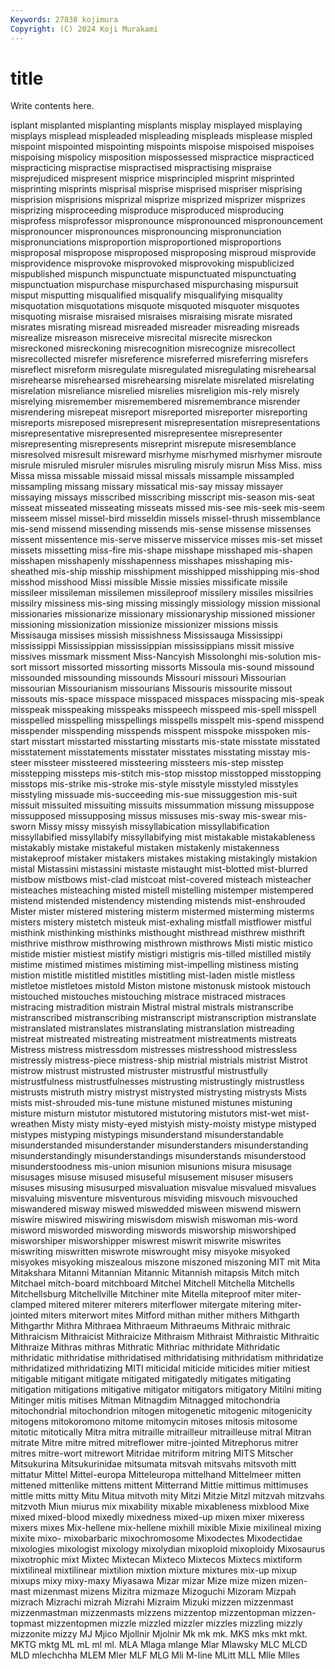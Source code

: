 ```yaml
---
Keywords: 27838 kojimura
Copyright: (C) 2024 Koji Murakami
---
```


# title

Write contents here.



isplant misplanted misplanting misplants misplay misplayed misplaying
misplays misplead mispleaded mispleading mispleads misplease mispled mispoint mispointed mispointing
mispoints mispoise mispoised mispoises mispoising mispolicy misposition mispossessed mispractice mispracticed
mispracticing mispractise mispractised mispractising mispraise misprejudiced mispresent misprice misprincipled misprint
misprinted misprinting misprints misprisal misprise misprised mispriser misprising misprision misprisions
misprizal misprize misprized misprizer misprizes misprizing misproceeding misproduce misproduced misproducing
misprofess misprofessor mispronounce mispronounced mispronouncement mispronouncer mispronounces mispronouncing mispronunciation mispronunciations
misproportion misproportioned misproportions misproposal mispropose misproposed misproposing misproud misprovide misprovidence
misprovoke misprovoked misprovoking mispublicized mispublished mispunch mispunctuate mispunctuated mispunctuating mispunctuation
mispurchase mispurchased mispurchasing mispursuit misput misputting misqualified misqualify misqualifying misquality
misquotation misquotations misquote misquoted misquoter misquotes misquoting misraise misraised misraises
misraising misrate misrated misrates misrating misread misreaded misreader misreading misreads
misrealize misreason misreceive misrecital misrecite misreckon misreckoned misreckoning misrecognition misrecognize
misrecollect misrecollected misrefer misreference misreferred misreferring misrefers misreflect misreform misregulate
misregulated misregulating misrehearsal misrehearse misrehearsed misrehearsing misrelate misrelated misrelating misrelation
misreliance misrelied misrelies misreligion mis-rely misrely misrelying misremember misremembered misremembrance
misrender misrendering misrepeat misreport misreported misreporter misreporting misreports misreposed misrepresent
misrepresentation misrepresentations misrepresentative misrepresented misrepresentee misrepresenter misrepresenting misrepresents misreprint misrepute
misresemblance misresolved misresult misreward misrhyme misrhymed misrhymer misroute misrule misruled
misruler misrules misruling misruly misrun Miss Miss. miss Missa missa
missable missaid missal missals missample missampled missampling missang missary missatical
mis-say missay missayer missaying missays misscribed misscribing misscript mis-season mis-seat
misseat misseated misseating misseats missed mis-see mis-seek mis-seem misseem missel
missel-bird misseldin missels missel-thrush missemblance mis-send missend missending missends mis-sense
missense missenses missent missentence mis-serve misserve misservice misses mis-set misset
missets missetting miss-fire mis-shape misshape misshaped mis-shapen misshapen misshapenly misshapenness
misshapes misshaping mis-sheathed mis-ship misship misshipment misshipped misshipping mis-shod misshod
misshood Missi missible Missie missies missificate missile missileer missileman missilemen
missileproof missilery missiles missilries missilry missiness mis-sing missing missingly missiology
mission missional missionaries missionarize missionary missionaryship missioned missioner missioning missionization
missionize missionizer missions missis Missisauga missises missish missishness Mississauga Mississippi
mississippi Mississippian mississippian mississippians missit missive missives missmark missment Miss-Nancyish
Missolonghi mis-solution mis-sort missort missorted missorting missorts Missoula mis-sound missound
missounded missounding missounds Missouri missouri Missourian missourian Missourianism missourians Missouris
missourite missout missouts mis-space misspace misspaced misspaces misspacing mis-speak misspeak
misspeaking misspeaks misspeech misspeed mis-spell misspell misspelled misspelling misspellings misspells
misspelt mis-spend misspend misspender misspending misspends misspent misspoke misspoken mis-start
misstart misstarted misstarting misstarts mis-state misstate misstated misstatement misstatements misstater
misstates misstating misstay mis-steer missteer missteered missteering missteers mis-step misstep
misstepping missteps mis-stitch mis-stop misstop misstopped misstopping misstops mis-strike mis-stroke
mis-style misstyle misstyled misstyles misstyling missuade mis-succeeding mis-sue missuggestion mis-suit
missuit missuited missuiting missuits missummation missung missuppose missupposed missupposing missus
missuses mis-sway mis-swear mis-sworn Missy missy missyish missyllabication missyllabification missyllabified
missyllabify missyllabifying mist mistakable mistakableness mistakably mistake mistakeful mistaken mistakenly
mistakenness mistakeproof mistaker mistakers mistakes mistaking mistakingly mistakion mistal Mistassini
mistassini mistaste mistaught mist-blotted mist-blurred mistbow mistbows mist-clad mistcoat mist-covered
misteach misteacher misteaches misteaching misted mistell mistelling mistemper mistempered mistend
mistended mistendency mistending mistends mist-enshrouded Mister mister mistered mistering misterm
mistermed misterming misterms misters mistery mistetch misteuk mist-exhaling mistfall mistflower
mistful misthink misthinking misthinks misthought misthread misthrew misthrift misthrive misthrow
misthrowing misthrown misthrows Misti mistic mistico mistide mistier mistiest mistify
mistigri mistigris mis-tilled mistilled mistily mistime mistimed mistimes mistiming mist-impelling
mistiness misting mistion mistitle mistitled mistitles mistitling mist-laden mistle mistless
mistletoe mistletoes mistold Miston mistone mistonusk mistook mistouch mistouched mistouches
mistouching mistrace mistraced mistraces mistracing mistradition mistrain Mistral mistral mistrals
mistranscribe mistranscribed mistranscribing mistranscript mistranscription mistranslate mistranslated mistranslates mistranslating mistranslation
mistreading mistreat mistreated mistreating mistreatment mistreatments mistreats Mistress mistress mistressdom
mistresses mistresshood mistressless mistressly mistress-piece mistress-ship mistrial mistrials mistrist Mistrot
mistrow mistrust mistrusted mistruster mistrustful mistrustfully mistrustfulness mistrustfulnesses mistrusting mistrustingly
mistrustless mistrusts mistruth mistry mistryst mistrysted mistrysting mistrysts Mists mists
mist-shrouded mis-tune mistune mistuned mistunes mistuning misture misturn mistutor mistutored
mistutoring mistutors mist-wet mist-wreathen Misty misty misty-eyed mistyish misty-moisty mistype
mistyped mistypes mistyping mistypings misunderstand misunderstandable misunderstanded misunderstander misunderstanders misunderstanding
misunderstandingly misunderstandings misunderstands misunderstood misunderstoodness mis-union misunion misunions misura misusage
misusages misuse misused misuseful misusement misuser misusers misuses misusing misusurped
misvaluation misvalue misvalued misvalues misvaluing misventure misventurous misviding misvouch misvouched
miswandered misway miswed miswedded misween miswend miswern miswire miswired miswiring
miswisdom miswish miswoman mis-word misword misworded miswording miswords misworship misworshiped
misworshiper misworshipper miswrest miswrit miswrite miswrites miswriting miswritten miswrote miswrought
misy misyoke misyoked misyokes misyoking miszealous miszone miszoned miszoning MIT
mit Mita Mitakshara Mitanni Mitannian Mitannic Mitannish mitapsis Mitch mitch
Mitchael mitch-board mitchboard Mitchel Mitchell Mitchella Mitchells Mitchellsburg Mitchellville Mitchiner
mite Mitella miteproof miter miter-clamped mitered miterer miterers miterflower mitergate
mitering miter-jointed miters miterwort mites Mitford mithan mither mithers Mithgarth
Mithgarthr Mithra Mithraea Mithraeum Mithraeums Mithraic mithraic Mithraicism Mithraicist Mithraicize
Mithraism Mithraist Mithraistic Mithraitic Mithraize Mithras mithras Mithratic Mithriac mithridate
Mithridatic mithridatic mithridatise mithridatised mithridatising mithridatism mithridatize mithridatized mithridatizing MITI
miticidal miticide miticides mitier mitiest mitigable mitigant mitigate mitigated mitigatedly
mitigates mitigating mitigation mitigations mitigative mitigator mitigators mitigatory Mitilni miting
Mitinger mitis mitises Mitman Mitnagdim Mitnagged mitochondria mitochondrial mitochondrion mitogen
mitogenetic mitogenic mitogenicity mitogens mitokoromono mitome mitomycin mitoses mitosis mitosome
mitotic mitotically Mitra mitra mitraille mitrailleur mitrailleuse mitral Mitran mitrate
Mitre mitre mitred mitreflower mitre-jointed Mitrephorus mitrer mitres mitre-wort mitrewort
Mitridae mitriform mitring MITS Mitscher Mitsukurina Mitsukurinidae mitsumata mitsvah mitsvahs
mitsvoth mitt mittatur Mittel Mittel-europa Mitteleuropa mittelhand Mittelmeer mitten mittened
mittenlike mittens mittent Mitterrand Mittie mittimus mittimuses mittle mitts mitty
Mitu Mitua mitvoth mity Mitzi Mitzie Mitzl mitzvah mitzvahs mitzvoth
Miun miurus mix mixability mixable mixableness mixblood Mixe mixed mixed-blood
mixedly mixedness mixed-up mixen mixer mixeress mixers mixes Mix-hellene mix-hellene
mixhill mixible Mixie mixilineal mixing mixite mixo- mixobarbaric mixochromosome Mixodectes
Mixodectidae mixologies mixologist mixology mixolydian mixoploid mixoploidy Mixosaurus mixotrophic mixt
Mixtec Mixtecan Mixteco Mixtecos Mixtecs mixtiform mixtilineal mixtilinear mixtilion mixtion
mixture mixtures mix-up mixup mixups mixy mixy-maxy Miyasawa Mizar mizar
Mize mize mizen mizen-mast mizenmast mizens Mizitra mizmaze Mizoguchi Mizoram
Mizpah mizrach Mizrachi mizrah Mizrahi Mizraim Mizuki mizzen mizzenmast mizzenmastman
mizzenmasts mizzens mizzentop mizzentopman mizzen-topmast mizzentopmen mizzle mizzled mizzler mizzles
mizzling mizzly mizzonite mizzy MJ Mjico Mjollnir Mjolnir Mk mk
mk. MKS mks mkt mkt. MKTG mktg ML mL ml
ml. MLA Mlaga mlange Mlar Mlawsky MLC MLCD MLD mlechchha
MLEM Mler MLF MLG Mli M-line MLitt MLL Mlle Mlles
